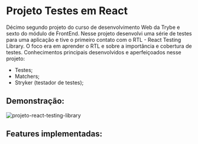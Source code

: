 # Projeto Testes em React #

Décimo segundo projeto do curso de desenvolvimento Web da Trybe e sexto do módulo de FrontEnd. Nesse projeto desenvolvi uma série de testes para uma aplicação e tive o primeiro contato com o RTL - React Testing Library. O foco era em aprender o RTL e sobre a importância e cobertura de testes. Conhecimentos principais desenvolvidos e aperfeiçoados nesse projeto:

- Testes;
- Matchers;
- Stryker (testador de testes); 

## Demonstração: ##

![projeto-react-testing-library](https://user-images.githubusercontent.com/110852595/236928638-c721a33c-60f9-4357-89d2-63c65712938a.png)

## Features implementadas: ##
